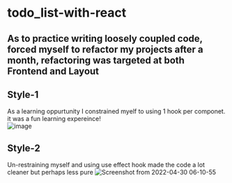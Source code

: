 # todo_list-with-react

## As to practice writing loosely coupled code, forced myself to refactor my projects after a month, refactoring was targeted at both Frontend and Layout

## Style-1
As a learning oppurtunity I constrained myelf to using 1 hook per componet. it was a fun learning expereince!  
![image](https://user-images.githubusercontent.com/33974452/166087354-20bc79e0-e216-444b-9d06-78a190e3d573.png)


## Style-2
Un-restraining myself and using use effect hook made the code a lot cleaner but perhaps less pure
![Screenshot from 2022-04-30 06-10-55](https://user-images.githubusercontent.com/33974452/166087240-9f2c2cdb-dc81-4c69-8ef0-06c4afc1641f.png)

